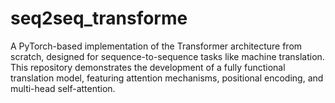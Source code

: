 # seq2seq_transforme
A PyTorch-based implementation of the Transformer architecture from scratch, designed for sequence-to-sequence tasks like machine translation. This repository demonstrates the development of a fully functional translation model, featuring attention mechanisms, positional encoding, and multi-head self-attention.
